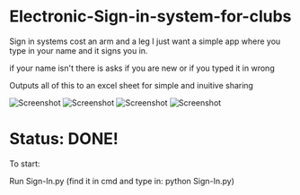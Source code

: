 # Electronic-Sign-in-system-for-clubs
Sign in systems cost an arm and a leg I just want a simple app where you type in your name and it signs you in.

if your name isn't there is asks if you are new or if you typed it in wrong

Outputs all of this to an excel sheet for simple and inuitive sharing

![Screenshot](https://i.imgur.com/sJ273o5.png)
![Screenshot](https://imgur.com/1J35E0t)
![Screenshot](https://imgur.com/5ZtmNtL)
![Screenshot](https://imgur.com/pxBymlt)



# Status: DONE! 

To start:

Run Sign-In.py
(find it in cmd and type in: python Sign-In.py)
